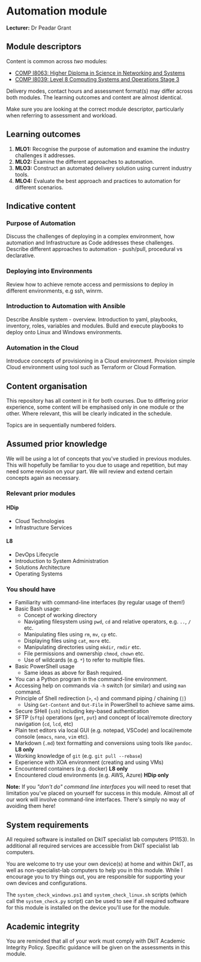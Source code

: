 # Automation module

**Lecturer:** Dr Peadar Grant


## Module descriptors

Content is common across *two* modules:

- [COMP I8063: Higher Diploma in Science in Networking and Systems](https://courses.dkit.ie/index.cfm/page/module/moduleId/69178)
- [COMP I8039: Level 8 Computing Systems and Operations Stage 3](https://courses.dkit.ie/index.cfm/page/module/moduleId/57313)

Delivery modes, contact hours and assessment format(s) may differ across both modules.
The learning outcomes and content are almost identical.

Make sure you are looking at the correct module descriptor, particularly when referring to assessment and workload.


## Learning outcomes

1. **MLO1:** Recognise the purpose of automation and examine the industry challenges it addresses.
2. **MLO2:** Examine the different approaches to automation.
3. **MLO3:** Construct an automated delivery solution using current industry tools.
4. **MLO4:** Evaluate the best approach and practices to automation for different scenarios.


## Indicative content

### Purpose of Automation

Discuss the challenges of deploying in a complex environment, how automation and Infrastructure as Code addresses these challenges. Describe different approaches to automation - push/pull, procedural vs declarative.

### Deploying into Environments

Review how to achieve remote access and permissions to deploy in different environments, e.g ssh, winrm.

### Introduction to Automation with Ansible

Describe Ansible system - overview. Introduction to yaml, playbooks, inventory, roles, variables and modules. Build and execute playbooks to deploy onto Linux and Windows environments.

### Automation in the Cloud

Introduce concepts of provisioning in a Cloud environment. Provision simple Cloud environment using tool such as Terraform or Cloud Formation.


## Content organisation

This repository has all content in it for both courses.
Due to differing prior experience, some content will be emphasised only in one module or the other.
Where relevant, this will be clearly indicated in the schedule.

Topics are in sequentially numbered folders.


## Assumed prior knowledge

We will be *using* a lot of concepts that you've studied in previous modules.
This will hopefully be familiar to you due to usage and repetition, but may need some revision on your part.
We will review and extend certain concepts again as necessary.


### Relevant prior modules

#### HDip

- Cloud Technologies
- Infrastructure Services

#### L8

- DevOps Lifecycle
- Introduction to System Administration
- Solutions Architecture
- Operating Systems


### You should have

- Familiarity with command-line interfaces (by regular usage of them!)
- Basic Bash usage:
  - Concept of working directory
  - Navigating filesystem using `pwd`, `cd` and relative operators, e.g. `..`, `/` etc.
  - Manipulating files using `rm`, `mv`, `cp` etc.
  - Displaying files using `cat`, `more` etc.
  - Manipulating directories using `mkdir`, `rmdir` etc.
  - File permissions and ownership `chmod`, `chown` etc.
  - Use of wildcards (e.g. `*`) to refer to multiple files.
- Basic PowerShell usage
  - Same ideas as above for Bash required.
- You can a Python program in the command-line environment.
- Accessing help on commands via `-h` switch (or similar) and using `man` command. 
- Principle of Shell redirection (`>`, `<`) and command piping / chaining (`|`)
  - Using `Get-Content` and `Out-File` in PowerShell to achieve same aims.
- Secure SHell (`ssh`) including key-based authentication
- SFTP (`sftp`) operations (`get`, `put`) and concept of local/remote directory navigation (`cd`, `lcd`, etc)
- Plain text editors via local GUI (e.g. notepad, VSCode) and local/remote console (`emacs`, `nano`, `vim` etc).
- Markdown (`.md`) text formatting and conversions using tools like `pandoc`. **L8 only**
- Working knowledge of `git` (e.g. `git pull --rebase`)
- Experience with XOA environment (creating and using VMs)
- Encountered containers (e.g. docker) **L8 only**
- Encountered cloud environments (e.g. AWS, Azure) **HDip only**

**Note:** If you *"don't do" command line interfaces* you will need to reset that limitation you've placed on yourself for success in this module.
Almost all of our work will involve command-line interfaces.
There's simply no way of avoiding them here!


## System requirements

All required software is installed on DkIT specialist lab computers (P1153).
In additional all required services are accessible from DkIT specialist lab computers.

You are welcome to try use your own device(s) at home and within DkIT, as well as non-specialist-lab computers to help you in this module.
While I encourage you to try things out, you are responsible for supporting your own devices and configurations.

The `system_check_windows.ps1` and `system_check_linux.sh` scripts (which call the `system_check.py` script) can be used to see if all required software for this module is installed on the device you'll use for the module.


## Academic integrity

You are reminded that all of your work must comply with DkIT Academic Integrity Policy.
Specific guidance will be given on the assessments in this module.

